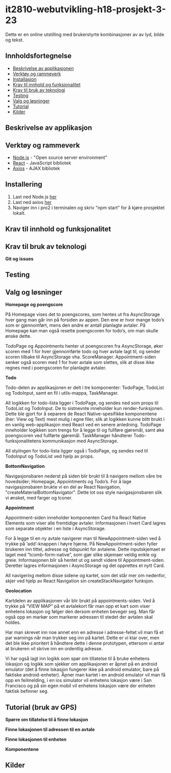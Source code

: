 # it2810-webutvikling-h18-prosjekt-3-23
Dette er en online utstilling med brukerstyrte kombinasjoner av av lyd, bilde og tekst. 

## Innholdsfortegnelse
* [Beskrivelse av applikasjonen](#ba)
* [Verktøy og rammeverk](#v&r)
* [Installasjon](#inst)
* [Krav til innhold og funksjonalitet](#innhold)
* [Krav til bruk av teknologi](#teknologi)
* [Testing](#testing)
* [Valg og løsninger](#losninger)
* [Tutorial](#tuto)
* [Kilder](#kilder)

<a name="ba"></a>
## Beskrivelse av applikasjon

<a name="v&r"></a>
## Verktøy og rammeverk
* [Node.js](https://nodejs.org/en/) - "Open source server environment"
* [React](https://reactjs.org/) - JavaScript bibliotek
* [Axios](https://www.npmjs.com/package/axios) - AJAX bibliotek

<a name="inst"></a>
## Installering
1. Last ned Node.js [her](https://nodejs.org/en/)
2. Last ned axios [her](https://www.npmjs.com/package/axios)
3. Naviger inn i pro2 i terminalen og skriv "npm start" for å kjøre prosjektet lokalt.


<a name="innhold"></a>
## Krav til innhold og funksjonalitet

<a name="teknologi"></a>
## Krav til bruk av teknologi 

<b>Git og issues</b>


<a name="testing"></a>
## Testing

<a name="losninger"></a>
## Valg og løsninger

<b>Homepage og poengscore</b>

På Homepage vises det to poengscores, som hentes ut fra AsyncStorage hver gang man går inn på forsiden av appen. Den ene er hvor mange todo’s som er gjennomført, mens den andre er antall planlagte avtaler. På Homepage kan man også resette poengscoren for todo’s, om man skulle ønske dette. 

TodoPage og Appointments henter ut poengscoren fra AsyncStorage, øker scoren med 1 for hver gjennomførte todo og hver avtale lagt til, og sender scoren tilbake til AsyncStorage vha. ScoreManager. Appointment-siden senker også scoren med 1 for hver avtale som slettes, slik at disse ikke regnes med i poengscoren for planlagte avtaler. 

<b>Todo</b>

Todo-delen av applikasjonen er delt i tre komponenter: TodoPage, TodoList og TodoInput, samt en fil i utils-mappa, TaskManager. 

All logikken for todo-lista ligger i TodoPage, og sendes ned som props til TodoList og TodoInput. De to sistnevnte inneholder kun render-funksjonen. Dette ble gjort for å separere de React Native-spesifikke komponentene (her: View og Text) mest mulig i egne filer, slik at logikken kunne blitt brukt i en vanlig web-applikasjon med React ved en senere anledning. TodoPage inneholder logikken som trengs for å legge til og fullføre gjøremål, samt øke poengscoren ved fullførte gjøremål. TaskManager håndterer Todo-funksjonalitetens kommunikasjon med AsyncStorage.

All stylingen for todo-lista ligger også i TodoPage, og sendes ned til TodoInput og TodoList ved hjelp av props. 


<b>BottomNavigation</b>

Navigasjonsbaren nederst på siden blir brukt til å navigere mellom våre tre hovedsider; Homepage, Appointments og Todo’s. For å lage navigasjonsbaren brukte vi en del av React Navigation, "createMaterialBottomNavigator". Dette lot oss style navigasjonsbaren slik vi ønsket, med farger og Iconer.

<b>Appointment</b>

Appointment-siden inneholder komponenten Card fra React Native Elements som viser alle fremtidige avtaler. Informasjonen i hvert Card lagres som separate objekter i en liste i AsyncStorage. 

For å legge til en ny avtale navigerer man til NewAppointment-siden ved å trykke på ‘add’-knappen i høyre hjørne. På NewAppointment-siden fyller brukeren inn tittel, adresse og tidspunkt for avtalene. Dette inputskjemaet er laget med “tcomb-form-native”, som gjør slike skjemaer veldig enkle og greie. Informasjonen blir så hentet ut og sendt videre til Appointment-siden. Deretter lagres informasjonen i AsyncStorage og det opprettes et nytt Card. 

All navigering mellom disse sidene og kartet, som det står mer om nedenfor, skjer ved hjelp av React Navigation sin createStackNavigator funksjon. 

<b>Geolocation</b>

Kartdelen av applikasjonen vår blir brukt på appointments-siden. Ved å trykke på “VIEW MAP” på et avtalekort får man opp et kart som viser enhetens lokasjon og følger den dersom enheten beveger seg. Man får også opp en markør som markerer adressen til stedet der avtalen skal holdes. 

Har man skrevet inn noe annet enn en adresse i adresse-feltet vil man få et par warnings når man trykker seg inn på kartet. Dette er vi klar over, men det ble ikke prioritert å håndtere dette i denne prototypen, ettersom vi antar at brukeren vil skrive inn en ordentlig adresse. 

Vi har også lagt inn logikk som spør om tillatelse til å bruke enhetens lokasjon og logikk som sjekker om applikasjonen er åpnet på en android emulator (det å finne lokasjon fungerer ikke på android emulator, bare på faktiske android-enheter). Åpner man kartet i en android emulator vil man få opp en feilmelding, i en ios simulator vil enhetens lokasjon være i San Francisco og på sin egen mobil vil enhetens lokasjon være der enheten faktisk befinner seg. 

<a name="tuto"></a>
## Tutorial (bruk av GPS)

<b>Spørre om tillatelse til å finne lokasjon</b>

<b>Finne lokasjonen til adressen til en avtale</b>

<b>Finne lokasjonen til enheten</b>

<b>Komponentene</b>

<a name="kilder"></a>
## Kilder
